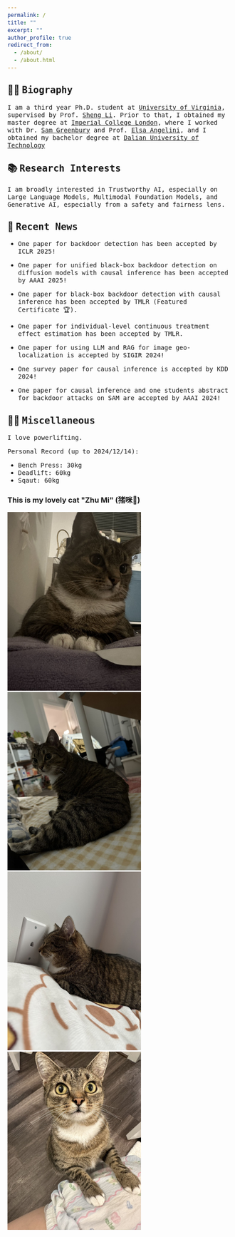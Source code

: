 ```yaml
---
permalink: /
title: ""
excerpt: ""
author_profile: true
redirect_from: 
  - /about/
  - /about.html
---
```

## 🧑‍💻 <span style="font-family: 'Monaco', 'Consolas', 'Lucida Console', monospace;">Biography</span>
<span style="font-family: 'Monaco', 'Consolas', 'Lucida Console', monospace; font-size: 14px;"> I am a third year Ph.D. student at [University of Virginia](https://www.virginia.edu/), supervised by Prof. [Sheng Li](https://sheng-li.org/). Prior to that, I obtained my master degree at [Imperial College London](https://www.imperial.ac.uk/), where I worked with Dr. [Sam Greenbury](https://www.turing.ac.uk/people/research-engineering/sam-greenbury) and Prof. [Elsa Angelini](https://profiles.imperial.ac.uk/e.angelini), and I obtained my bachelor degree at [Dalian University of Technology](http://en.dlut.edu.cn/) </span>


## 📚 <span style="font-family: 'Monaco', 'Consolas', 'Lucida Console', monospace;">Research Interests</span>
<span style="font-family: 'Monaco', 'Consolas', 'Lucida Console', monospace; font-size: 14px;">I am broadly interested in Trustworthy AI, especially on Large Language Models, Multimodal Foundation Models, and Generative AI, especially from a safety and fairness lens.</span>

## 📢 <span style="font-family: 'Monaco', 'Consolas', 'Lucida Console', monospace;">Recent News</span>

- <span style="font-family: 'Monaco', 'Consolas', 'Lucida Console', monospace; font-size: 14px;">One paper for backdoor detection has been accepted by ICLR 2025!</span>

- <span style="font-family: 'Monaco', 'Consolas', 'Lucida Console', monospace; font-size: 14px;">One paper for unified black-box backdoor detection on diffusion models with causal inference has been accepted by AAAI 2025!</span>

- <span style="font-family: 'Monaco', 'Consolas', 'Lucida Console', monospace; font-size: 14px;">One paper for black-box backdoor detection with causal inference has been accepted by TMLR (Featured Certificate 🏆).</span>

- <span style="font-family: 'Monaco', 'Consolas', 'Lucida Console', monospace; font-size: 14px;">One paper for individual-level continuous treatment effect estimation has been accepted by TMLR.</span>

- <span style="font-family: 'Monaco', 'Consolas', 'Lucida Console', monospace; font-size: 14px;">One paper for using LLM and RAG for image geo-localization is accepted by SIGIR 2024!</span>

- <span style="font-family: 'Monaco', 'Consolas', 'Lucida Console', monospace; font-size: 14px;">One survey paper for causal inference is accepted by KDD 2024!</span>

- <span style="font-family: 'Monaco', 'Consolas', 'Lucida Console', monospace; font-size: 14px;">One paper for causal inference and one students abstract for backdoor attacks on SAM are accepted by AAAI 2024!</span>



## 🏋️‍♂️ <span style="font-family: 'Monaco', 'Consolas', 'Lucida Console', monospace;">Miscellaneous</span>

<span style="font-family: 'Monaco', 'Consolas', 'Lucida Console', monospace; font-size: 14px;">I love powerlifting.</span>

<span style="font-family: 'Monaco', 'Consolas', 'Lucida Console', monospace; font-size: 14px;">Personal Record (up to 2024/12/14):</span>
- <span style="font-family: 'Monaco', 'Consolas', 'Lucida Console', monospace; font-size: 14px;">Bench Press: 30kg</span>
- <span style="font-family: 'Monaco', 'Consolas', 'Lucida Console', monospace; font-size: 14px;">Deadlift: 60kg</span>
- <span style="font-family: 'Monaco', 'Consolas', 'Lucida Console', monospace; font-size: 14px;">Sqaut: 60kg</span>

### This is my lovely cat "Zhu Mi" (猪咪🐖)

<img src="/images/zhumi_1.jpg" alt="Cat Image 1" style="width:300px;">
<img src="/images/zhumi_2.jpg" alt="Cat Image 2" style="width:300px;">
<img src="/images/zhumi_3.jpg" alt="Cat Image 3" style="width:300px;">
<img src="/images/zhumi_4.jpg" alt="Cat Image 4" style="width:300px;">



<center>
<div style="width: 300px; height: 200px; overflow: hidden;">
  <script type="text/javascript" id="clustrmaps" src="//clustrmaps.com/map_v2.js?d=Gz1j2vKggXc1-o601Nubl8KmvHSYgs-fkHdc54GH88g&cl=ffffff&w=a"></script>
</div>
</center>
